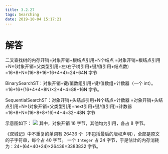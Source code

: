 ```yaml
---
title: 3.2.27
tags: Searching
date: 2019-10-04 15:17:21
---
```


# 解答

二叉查找树的内存开销=对象开销+根结点引用+N个结点
=对象开销+根结点引用+N×(对象开销+父类型引用+左/右子树引用+键/值引用+结点数)
=16+8+N×(16+8+16+16+4+4)=24+64N 字节

BinarySearchST：对象开销+键/值数组引用+键/值数组+计数器（一个 int）。
=16+16+(16+4+4+8N)×2+4+4=88+16N 字节。

SequentialSearchST：对象开销+头结点引用+N个结点+计数器
=对象开销+头结点引用+N×(对象开销+父类型引用+next引用+键/值引用)+计数器
=16+8+N×(16+8+8+16)+4+4=32+48N 字节

示意图如下：
![](./1.svg)
其中，对象开销 16 字节，其他均为引用，各占 8 字节。

《双城记》中不重复的单词有 26436 个（不包括最后的版权声明），全部是原文的子字符串，每个占 40 字节。
一个 `Integer` 占 24 字节，于是估计的内存消耗为：24+(64+40+24)×26436=3383832 字节。